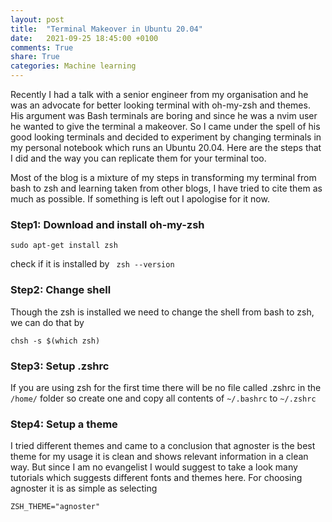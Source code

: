 ```yaml
---
layout: post
title:  "Terminal Makeover in Ubuntu 20.04"
date:   2021-09-25 18:45:00 +0100
comments: True
share: True
categories: Machine learning
---
```


Recently I had a talk with a senior engineer from my organisation and he was an advocate for better looking terminal with oh-my-zsh and themes. His argument was Bash terminals are boring and since he was a nvim user he wanted to give the terminal a makeover. So I came under the spell of his good looking terminals and decided to experiment by changing terminals in my personal notebook which runs an Ubuntu 20.04. Here are the steps that I did and the way you can replicate them for your terminal too. 

Most of the blog is a mixture of my steps in transforming my terminal from bash to zsh and learning taken from other blogs, I have tried to cite them as much as possible. If something is left out I apologise for it now. 

### Step1: Download and install oh-my-zsh
```
sudo apt-get install zsh
```
check if it is installed by ``` zsh --version```

### Step2: Change shell
Though the zsh is installed we need to change the shell from bash to zsh, we can do that by
``` 
chsh -s $(which zsh)

```
### Step3: Setup .zshrc
 If you are using zsh for the first time there will be no file called .zshrc in the ```/home/``` folder so create one and copy all contents of ```~/.bashrc``` to ```~/.zshrc```

### Step4: Setup a theme 
I tried different themes and came to a conclusion that agnoster is the best theme for my usage it is clean and shows relevant information in a clean way. But since I am no evangelist I would suggest to take a look many tutorials which suggests different fonts and themes here. For choosing agnoster it is as simple as selecting 

```
ZSH_THEME="agnoster"
```


